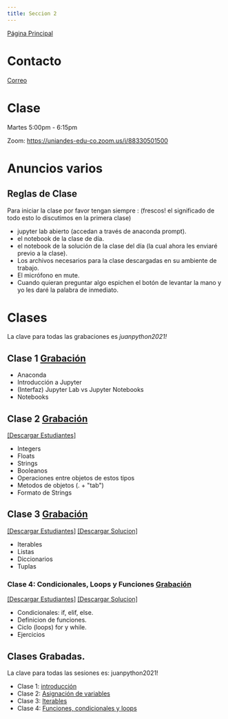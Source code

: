 ```yaml
---
title: Seccion 2
---
```

[Página Principal](./README.md)

# Contacto
[Correo](mailto:js.moreno11@uniandes.edu.co)

# Clase
Martes 5:00pm - 6:15pm 

Zoom: https://uniandes-edu-co.zoom.us/j/88330501500


# Anuncios varios
## Reglas de Clase

Para iniciar la clase por favor tengan siempre : (frescos! el significado de todo esto lo discutimos en la primera clase)
- jupyter lab abierto (accedan a través de anaconda prompt).
- el notebook de la clase de día.
- el notebook de la solución de la clase del día (la cual ahora les enviaré previo a la clase).
- Los archivos necesarios para la clase descargadas en su ambiente de trabajo. 
- El micrófono en mute.
- Cuando quieran preguntar algo espichen el botón de levantar la mano y yo les daré la palabra de inmediato.                  


# Clases
La clave para todas las grabaciones es _juanpython2021!_

## Clase 1 [Grabación](https://uniandes-edu-co.zoom.us/rec/share/wx3eYExR4s8Ps7a47toDWlnmUV8UYIZR3UDiEAnVgkzib0AtDX1GpNmRXdYMu6eG.6Md1lUoWvnWY7rcE)
- Anaconda
- Introducción a Jupyter 
- (Interfaz) Jupyter Lab vs Jupyter Notebooks
- Notebooks

## Clase 2 [Grabación](https://uniandes-edu-co.zoom.us/rec/share/BWQqKOEqoq9Epg0jPiwPV-aCUIkdmlN_z4hugJBRiQJKKw5v4YkCERu2ELJ4qzyp.E_wbkz56Oun3DXxn)
<a id="raw-url" href="https://github.com/julianchitiva/tallerpython/blob/main/clases/20211/Clase_1_Introduccion/Clase_1_Estudiantes_1_JC.ipynb" download>[Descargar Estudiantes]</a> 
- Integers
- Floats
- Strings
- Booleanos
- Operaciones entre objetos de estos tipos
- Metodos de objetos (. + "tab")
- Formato de Strings

## Clase 3 [Grabación](https://uniandes-edu-co.zoom.us/rec/share/MSTCOE99L4reXG6IpbbHasq-RLd4PvgvtscviCX0tbztztBhjT4njzTnJ3UBGA_O.n8yk5eTjJhqNZtrD)
<a id="raw-url" href="https://github.com/julianchitiva/tallerpython/blob/main/clases/20211/Clase_2_Iterables/Clase_2_Estudiantes_1.ipynb" download>[Descargar Estudiantes]</a> 
<a id="raw-url" href="https://github.com/julianchitiva/tallerpython/blob/main/clases/20211/Clase_2_Iterables/Clase_2_Solucion_1.ipynb" download>[Descargar Solucion]</a> 
- Iterables
- Listas
- Diccionarios
- Tuplas

### Clase 4: Condicionales, Loops y Funciones [Grabación](https://uniandes-edu-co.zoom.us/rec/share/7Wn2YN_5TBXpm72X9mTAEqpZya1EJegySZEzJaS-Cxp_X4dVtZf-3bEF1AgAfof8.U-4YM9fPX5UXPLfF)
<a id="raw-url" href="https://github.com/julianchitiva/tallerpython/blob/main/clases/20211/Clase_3_funciones_loops_condicionales/Clase_3_estudiantes_1.ipynb" download>[Descargar Estudiantes]</a>
<a id="raw-url" href="https://github.com/julianchitiva/tallerpython/blob/main/clases/20211/Clase_3_funciones_loops_condicionales/Clase_3_solucion_1.ipynb" download>[Descargar Solucion]</a>

- Condicionales: if, elif, else.
- Definicion de funciones.
- Ciclo (loops) for y while.
- Ejercicios





## Clases Grabadas.

La clave para todas las sesiones es: juanpython2021!

- Clase 1: [introducción](https://uniandes-edu-co.zoom.us/rec/share/wx3eYExR4s8Ps7a47toDWlnmUV8UYIZR3UDiEAnVgkzib0AtDX1GpNmRXdYMu6eG.6Md1lUoWvnWY7rcE)
- Clase 2: [Asignación de variables](https://uniandes-edu-co.zoom.us/rec/share/BWQqKOEqoq9Epg0jPiwPV-aCUIkdmlN_z4hugJBRiQJKKw5v4YkCERu2ELJ4qzyp.E_wbkz56Oun3DXxn)
- Clase 3: [Iterables](https://uniandes-edu-co.zoom.us/rec/share/MSTCOE99L4reXG6IpbbHasq-RLd4PvgvtscviCX0tbztztBhjT4njzTnJ3UBGA_O.n8yk5eTjJhqNZtrD)
- Clase 4: [Funciones, condicionales y loops](https://uniandes-edu-co.zoom.us/rec/share/7Wn2YN_5TBXpm72X9mTAEqpZya1EJegySZEzJaS-Cxp_X4dVtZf-3bEF1AgAfof8.U-4YM9fPX5UXPLfF)
